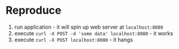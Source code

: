 # Reproduce

1. run application - it will spin up web server at `localhost:8080`
2. execute `curl -X POST -d 'some data' localhost:8080` - it works
3. execute `curl -X POST localhost:8080` - it hangs 